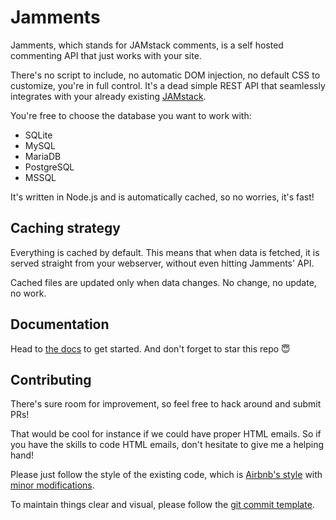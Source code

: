 # Jamments
Jamments, which stands for JAMstack comments, is a self hosted commenting API that just works with your site.

There's no script to include, no automatic DOM injection, no default CSS to customize, you're in full control. It's a dead simple REST API that seamlessly integrates with your already existing [JAMstack](https://jamstack.org/).

You're free to choose the database you want to work with:

* SQLite
* MySQL
* MariaDB
* PostgreSQL
* MSSQL

It's written in Node.js and is automatically cached, so no worries, it's fast!

## Caching strategy
Everything is cached by default. This means that when data is fetched, it is served straight from your webserver, without even hitting Jamments' API.

Cached files are updated only when data changes. No change, no update, no work.

## Documentation
Head to [the docs](https://buzut.github.io/jamments/) to get started. And don't forget to star this repo 😇

## Contributing
There's sure room for improvement, so feel free to hack around and submit PRs!

That would be cool for instance if we could have proper HTML emails. So if you have the skills to code HTML emails, don't hesitate to give me a helping hand!

Please just follow the style of the existing code, which is [Airbnb's style](http://airbnb.io/javascript/) with [minor modifications](.eslintrc).

To maintain things clear and visual, please follow the [git commit template](https://github.com/Buzut/git-emojis-hook).
